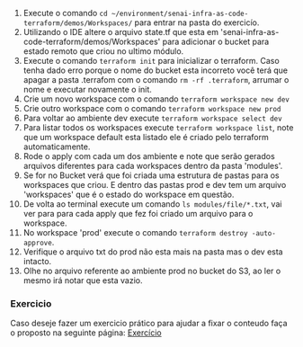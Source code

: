 
1. Execute o comando `cd ~/environment/senai-infra-as-code-terraform/demos/Workspaces/` para entrar na pasta do exercicío.
2. Utilizando o IDE altere o arquivo state.tf que esta em 'senai-infra-as-code-terraform/demos/Workspaces' para adicionar o bucket para estado remoto que criou no ultimo módulo.
3. Execute o comando `terraform init` para inicializar o terraform. Caso tenha dado erro porque o nome do bucket esta incorreto você terá que apagar a pasta .terrafom com o comando `rm -rf .terraform`, arrumar o nome e executar novamente o init.
4. Crie um novo workspace com o comando `terraform workspace new dev`
5. Crie outro workspace com o comando `terraform workspace new prod`
6. Para voltar ao ambiente dev execute `terraform workspace select dev`
7. Para listar todos os workspaces execute `terraform workspace list`, note que um workspace default esta listado ele é criado pelo terraform automaticamente.
8. Rode o apply com cada um dos ambiente e note que serão gerados arquivos diferentes para cada workspaces dentro da pasta 'modules'.
9. Se for no Bucket verá que foi criada uma estrutura de pastas para os workspaces que criou. E dentro das pastas prod e dev tem um arquivo 'workspaces' que é o estado do workspace em questão.
10. De volta ao terminal execute um comando `ls modules/file/*.txt`, vai ver para para cada apply que fez foi criado um arquivo para o workspace.
11. No workspace 'prod' execute o comando `terraform destroy -auto-approve`. 
12. Verifique o arquivo txt do prod não esta mais na pasta mas o dev esta intacto. 
13. Olhe no arquivo referente ao ambiente prod no bucket do S3, ao ler o mesmo irá notar que esta vazio. 


### Exercicio
Caso deseje fazer um exercicio prático para ajudar a fixar o conteudo faça o proposto na seguinte página: [Exercício](../../exercicios/State-e-workspace/README.md)
